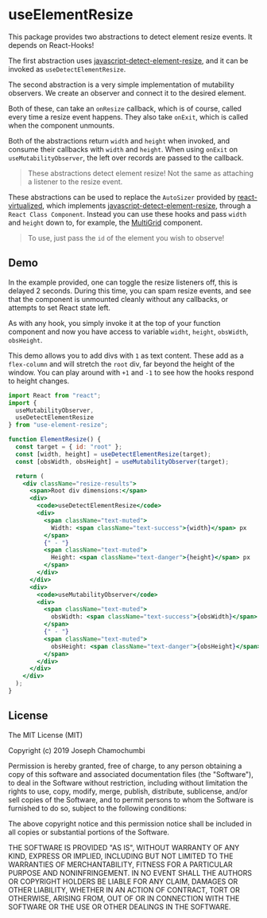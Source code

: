 # useElementResize

This package provides two abstractions to detect element resize events. It depends on React-Hooks!

The first abstraction uses [javascript-detect-element-resize](https://github.com/sdecima/javascript-detect-element-resize), and it can be invoked as `useDetectElementResize`.

The second abstraction is a very simple implementation of mutability observers. We create an observer and connect it to the desired element.

Both of these, can take an `onResize` callback, which is of course, called every time a resize event happens. They also take `onExit`, which is called when the component unmounts.

Both of the abstractions return `width` and `height` when invoked, and consume their callbacks with `width` and `height`. When using `onExit` on `useMutabilityObserver`, the left over records are passed to the callback.

> These abstractions detect element resize! Not the same as attaching a listener to the resize event.

These abstractions can be used to replace the `AutoSizer` provided by [react-virtualized](https://github.com/bvaughn/react-virtualized), which implements [javascript-detect-element-resize](https://github.com/sdecima/javascript-detect-element-resize), through a `React Class Component`. Instead you can use these hooks and pass `width` and `height` down to, for example, the [MultiGrid](https://github.com/bvaughn/react-virtualized/blob/master/docs/MultiGrid.md) component.

> To use, just pass the `id` of the element you wish to observe!

## Demo

In the example provided, one can toggle the resize listeners off, this is delayed 2 seconds. During this time, you can spam resize events, and see that the component is unmounted cleanly without any callbacks, or attempts to set React state left.

As with any hook, you simply invoke it at the top of your function component and now you have access to variable `widht`, `height`, `obsWidth`, `obsHeight`.

This demo allows you to add divs with `1` as text content. These add as a `flex-column` and will stretch the `root` div, far beyond the height of the window. You can play around with `+1` and `-1` to see how the hooks respond to height changes.

```jsx
import React from "react";
import {
  useMutabilityObserver,
  useDetectElementResize
} from "use-element-resize";

function ElementResize() {
  const target = { id: "root" };
  const [width, height] = useDetectElementResize(target);
  const [obsWidth, obsHeight] = useMutabilityObserver(target);

  return (
    <div className="resize-results">
      <span>Root div dimensions:</span>
      <div>
        <code>useDetectElementResize</code>
        <div>
          <span className="text-muted">
            Width: <span className="text-success">{width}</span> px
          </span>
          {" - "}
          <span className="text-muted">
            Height: <span className="text-danger">{height}</span> px
          </span>
        </div>
      </div>
      <div>
        <code>useMutabilityObserver</code>
        <div>
          <span className="text-muted">
            obsWidth: <span className="text-success">{obsWidth}</span> px
          </span>
          {" - "}
          <span className="text-muted">
            obsHeight: <span className="text-danger">{obsHeight}</span> px
          </span>
        </div>
      </div>
    </div>
  );
}
```

## License

The MIT License (MIT)

Copyright (c) 2019 Joseph Chamochumbi

Permission is hereby granted, free of charge, to any person obtaining a copy of this software and associated documentation files (the "Software"), to deal in the Software without restriction, including without limitation the rights to use, copy, modify, merge, publish, distribute, sublicense, and/or sell copies of the Software, and to permit persons to whom the Software is furnished to do so, subject to the following conditions:

The above copyright notice and this permission notice shall be included in all copies or substantial portions of the Software.

THE SOFTWARE IS PROVIDED "AS IS", WITHOUT WARRANTY OF ANY KIND, EXPRESS OR IMPLIED, INCLUDING BUT NOT LIMITED TO THE WARRANTIES OF MERCHANTABILITY, FITNESS FOR A PARTICULAR PURPOSE AND NONINFRINGEMENT. IN NO EVENT SHALL THE AUTHORS OR COPYRIGHT HOLDERS BE LIABLE FOR ANY CLAIM, DAMAGES OR OTHER LIABILITY, WHETHER IN AN ACTION OF CONTRACT, TORT OR OTHERWISE, ARISING FROM, OUT OF OR IN CONNECTION WITH THE SOFTWARE OR THE USE OR OTHER DEALINGS IN THE SOFTWARE.
